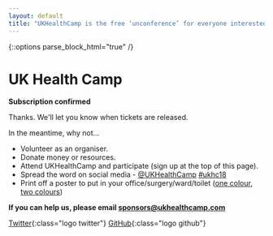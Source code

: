 ```yaml
---
layout: default
title: "UKHealthCamp is the free ‘unconference’ for everyone interested in digital, design and data for health and care"
---
```

{::options parse_block_html="true" /}
<div class="jumbotron">


# UK Health Camp
**Subscription confirmed**

<div class="left">
Thanks. We'll let you know when tickets are released.

In the meantime, why not...

- Volunteer as an organiser.
- Donate money or resources.
- Attend UKHealthCamp and participate (sign up at the top of this page).
- Spread the word on social media - [@UKHealthCamp](https://twitter.com/UKHealthCamp) [#ukhc18](https://twitter.com/search?q=%23ukhc18)
- Print off a poster to put in your office/surgery/ward/toilet ([one colour](branding/posters/2018/poster_mono.pdf), [two colours](branding/posters/2018/poster_twocolours.pdf))
</div>

**If you can help us, please email <sponsors@ukhealthcamp.com>**

[Twitter](https://twitter.com/UKHealthCamp){:class="logo twitter"}
[GitHub](https://github.com/UKHealthCamp){:class="logo github"}


</div>